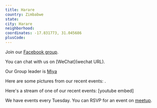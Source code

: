 ```yaml
---
title: Harare
country: Zimbabwe
state: 
city: Harare
neighborhood: 
coordinates: -17.831773, 31.045686
plusCode:
---
```

Join our [Facebook group](https://www.facebook.com/groups/free.code.camp.harare).

You can chat with us on [WeChat](wechat URL).

Our Group leader is [Miya](freecodecamp.org/miya)

Here are some pictures from our recent events:
![]().

Here's a stream of one of our recent events:
[youtube embed]

We have events every Tuesday. You can RSVP for an event on [meetup](meetupurl).
